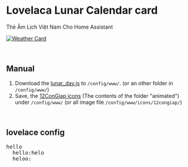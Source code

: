 <h1>Lovelaca Lunar Calendar card</h1>
<p>Thẻ Âm Lịch Việt Nam Cho Home Assistant</p>
<p><a target="_blank" rel="noopener noreferrer" href="https://github.com/tranlephan/HomeAssistant/blob/master/LunarCalendar/hassLunarCalendar.jpg?raw=true"><img src="https://github.com/bramkragten/custom-ui/raw/master/weather-card/weather-card.gif?raw=true" alt="Weather Card" style="max-width:100%;"></a></p>
<br>
<h2>Manual</h2>
<ol>
<li>Download the <a href="https://raw.githubusercontent.com/bramkragten/weather-card/v1.2.0/dist/weather-card.js" rel="nofollow">lunar_day.js</a> to <code>/config/www/</code>. (or an other folder in <code>/config/www/</code>)</li>
<li>Save, the <a href="http://www.mediafire.com/file/6hpicd55nz2y6fg/icons.rar/file" rel="nofollow">12ConGiap icons</a> (The contents of the folder "animated") under <code>/config/www/</code> (or all image file <code>/config/www/icons/12congiap/</code>)</li>
</ol>
<br>
<h2>lovelace config</h2>
<div>
<pre>
hello
  hello:helo
  heloo:
</pre>
</div>
